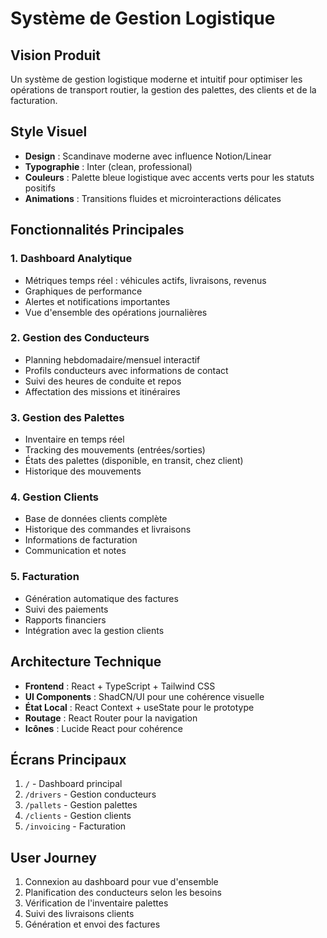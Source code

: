# Système de Gestion Logistique

## Vision Produit
Un système de gestion logistique moderne et intuitif pour optimiser les opérations de transport routier, la gestion des palettes, des clients et de la facturation.

## Style Visuel
- **Design** : Scandinave moderne avec influence Notion/Linear
- **Typographie** : Inter (clean, professional)
- **Couleurs** : Palette bleue logistique avec accents verts pour les statuts positifs
- **Animations** : Transitions fluides et microinteractions délicates

## Fonctionnalités Principales

### 1. Dashboard Analytique
- Métriques temps réel : véhicules actifs, livraisons, revenus
- Graphiques de performance
- Alertes et notifications importantes
- Vue d'ensemble des opérations journalières

### 2. Gestion des Conducteurs
- Planning hebdomadaire/mensuel interactif
- Profils conducteurs avec informations de contact
- Suivi des heures de conduite et repos
- Affectation des missions et itinéraires

### 3. Gestion des Palettes
- Inventaire en temps réel
- Tracking des mouvements (entrées/sorties)
- États des palettes (disponible, en transit, chez client)
- Historique des mouvements

### 4. Gestion Clients
- Base de données clients complète
- Historique des commandes et livraisons
- Informations de facturation
- Communication et notes

### 5. Facturation
- Génération automatique des factures
- Suivi des paiements
- Rapports financiers
- Intégration avec la gestion clients

## Architecture Technique
- **Frontend** : React + TypeScript + Tailwind CSS
- **UI Components** : ShadCN/UI pour une cohérence visuelle
- **État Local** : React Context + useState pour le prototype
- **Routage** : React Router pour la navigation
- **Icônes** : Lucide React pour cohérence

## Écrans Principaux
1. `/` - Dashboard principal
2. `/drivers` - Gestion conducteurs
3. `/pallets` - Gestion palettes
4. `/clients` - Gestion clients
5. `/invoicing` - Facturation

## User Journey
1. Connexion au dashboard pour vue d'ensemble
2. Planification des conducteurs selon les besoins
3. Vérification de l'inventaire palettes
4. Suivi des livraisons clients
5. Génération et envoi des factures